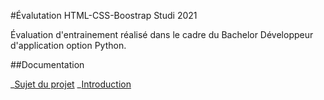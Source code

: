 #Évalutation HTML-CSS-Boostrap Studi 2021

Évaluation d'entrainement réalisé dans le cadre du Bachelor Développeur d'application option Python.

##Documentation

_[Sujet du projet](#Sujet)
_[Introduction](#Introduction)

